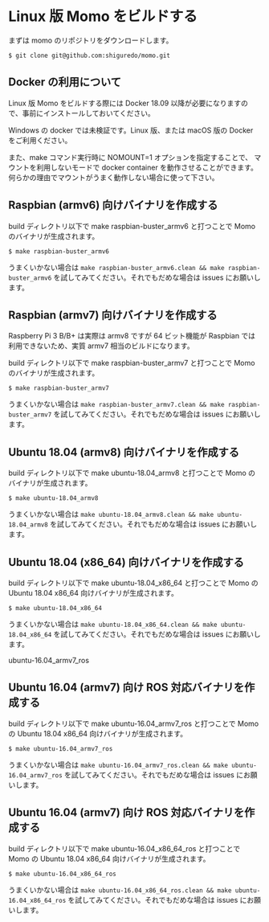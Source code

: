 # Linux 版 Momo をビルドする

まずは momo のリポジトリをダウンロードします。

```shell
$ git clone git@github.com:shiguredo/momo.git
```

## Docker の利用について

Linux 版 Momo をビルドする際には Docker 18.09 以降が必要になりますので、事前にインストールしておいてください。

Windows の docker では未検証です。Linux 版、または macOS 版の Docker をご利用ください。

また、make コマンド実行時に NOMOUNT=1 オプションを指定することで、
マウントを利用しないモードで docker container を動作させることができます。何らかの理由でマウントがうまく動作しない場合に使って下さい。

## Raspbian (armv6) 向けバイナリを作成する

build ディレクトリ以下で make raspbian-buster_armv6 と打つことで Momo のバイナリが生成されます。

```shell
$ make raspbian-buster_armv6
```

うまくいかない場合は `make raspbian-buster_armv6.clean && make raspbian-buster_armv6` を試してみてください。それでもだめな場合は issues にお願いします。

## Raspbian (armv7) 向けバイナリを作成する

Raspberry Pi 3 B/B+ は実際は armv8 ですが 64 ビット機能が Raspbian では利用できないため、実質 armv7 相当のビルドになります。

build ディレクトリ以下で make raspbian-buster_armv7 と打つことで Momo のバイナリが生成されます。

```shell
$ make raspbian-buster_armv7
```

うまくいかない場合は `make raspbian-buster_armv7.clean && make raspbian-buster_armv7` を試してみてください。それでもだめな場合は issues にお願いします。

## Ubuntu 18.04 (armv8) 向けバイナリを作成する

build ディレクトリ以下で make ubuntu-18.04_armv8 と打つことで Momo のバイナリが生成されます。

```shell
$ make ubuntu-18.04_armv8
```

うまくいかない場合は `make ubuntu-18.04_armv8.clean && make ubuntu-18.04_armv8` を試してみてください。それでもだめな場合は issues にお願いします。


## Ubuntu 18.04 (x86_64) 向けバイナリを作成する

build ディレクトリ以下で make ubuntu-18.04_x86_64 と打つことで Momo の Ubuntu 18.04 x86_64 向けバイナリが生成されます。

```shell
$ make ubuntu-18.04_x86_64
```

うまくいかない場合は `make ubuntu-18.04_x86_64.clean && make ubuntu-18.04_x86_64` を試してみてください。それでもだめな場合は issues にお願いします。


ubuntu-16.04_armv7_ros


## Ubuntu 16.04 (armv7) 向け ROS 対応バイナリを作成する

build ディレクトリ以下で make ubuntu-16.04_armv7_ros と打つことで Momo の Ubuntu 18.04 x86_64 向けバイナリが生成されます。

```shell
$ make ubuntu-16.04_armv7_ros
```

うまくいかない場合は `make ubuntu-16.04_armv7_ros.clean && make ubuntu-16.04_armv7_ros` を試してみてください。それでもだめな場合は issues にお願いします。


## Ubuntu 16.04 (armv7) 向け ROS 対応バイナリを作成する

build ディレクトリ以下で make ubuntu-16.04_x86_64_ros と打つことで Momo の Ubuntu 18.04 x86_64 向けバイナリが生成されます。

```shell
$ make ubuntu-16.04_x86_64_ros
```

うまくいかない場合は `make ubuntu-16.04_x86_64_ros.clean && make ubuntu-16.04_x86_64_ros` を試してみてください。それでもだめな場合は issues にお願いします。
